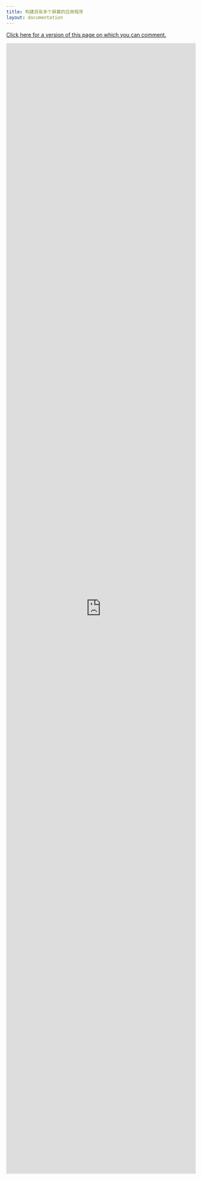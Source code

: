 ```yaml
---
title: 构建具有多个屏幕的应用程序
layout: documentation
---
```


[Click here for a version of this page on which you can comment.](https://docs.google.com/document/d/15W4-y0RMmXIpCQFQtaLXyOyBM9eDO4ULEWME9Sj0Vyo/edit)

<iframe width="100%" height="3000" frameborder="0" scrolling="yes" id="frame1"
        src="https://docs.google.com/document/d/15W4-y0RMmXIpCQFQtaLXyOyBM9eDO4ULEWME9Sj0Vyo/pub">
</iframe>
